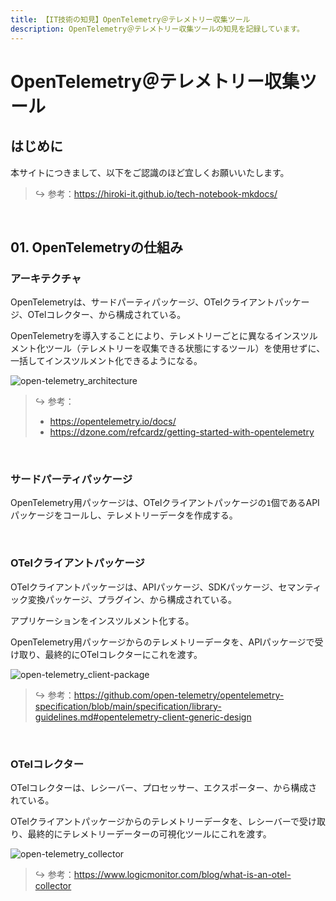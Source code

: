 ```yaml
---
title: 【IT技術の知見】OpenTelemetry＠テレメトリー収集ツール
description: OpenTelemetry＠テレメトリー収集ツールの知見を記録しています。
---
```


# OpenTelemetry＠テレメトリー収集ツール

## はじめに

本サイトにつきまして、以下をご認識のほど宜しくお願いいたします。



> ↪️ 参考：https://hiroki-it.github.io/tech-notebook-mkdocs/

<br>

## 01. OpenTelemetryの仕組み

### アーキテクチャ


OpenTelemetryは、サードパーティパッケージ、OTelクライアントパッケージ、OTelコレクター、から構成されている。

OpenTelemetryを導入することにより、テレメトリーごとに異なるインスツルメント化ツール（テレメトリーを収集できる状態にするツール）を使用せずに、一括してインスツルメント化できるようになる。

![open-telemetry_architecture](https://raw.githubusercontent.com/hiroki-it/tech-notebook/master/images/open-telemetry_architecture.png)


> ↪️ 参考：
>
> - https://opentelemetry.io/docs/
> - https://dzone.com/refcardz/getting-started-with-opentelemetry

<br>

### サードパーティパッケージ

OpenTelemetry用パッケージは、OTelクライアントパッケージの```1```個であるAPIパッケージをコールし、テレメトリーデータを作成する。



<br>

### OTelクライアントパッケージ

OTelクライアントパッケージは、APIパッケージ、SDKパッケージ、セマンティック変換パッケージ、プラグイン、から構成されている。

アプリケーションをインスツルメント化する。

OpenTelemetry用パッケージからのテレメトリーデータを、APIパッケージで受け取り、最終的にOTelコレクターにこれを渡す。




![open-telemetry_client-package](https://raw.githubusercontent.com/hiroki-it/tech-notebook/master/images/open-telemetry_client-package.png)

> ↪️ 参考：https://github.com/open-telemetry/opentelemetry-specification/blob/main/specification/library-guidelines.md#opentelemetry-client-generic-design


<br>

### OTelコレクター

OTelコレクターは、レシーバー、プロセッサー、エクスポーター、から構成されている。

OTelクライアントパッケージからのテレメトリーデータを、レシーバーで受け取り、最終的にテレメトリーデーターの可視化ツールにこれを渡す。




![open-telemetry_collector](https://raw.githubusercontent.com/hiroki-it/tech-notebook/master/images/open-telemetry_collector.png)

> ↪️ 参考：https://www.logicmonitor.com/blog/what-is-an-otel-collector

<br>
